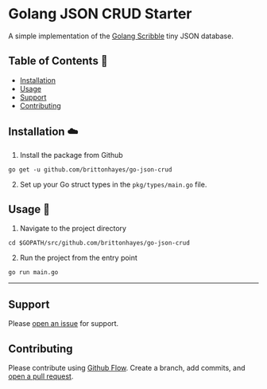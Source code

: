# Golang JSON CRUD Starter

A simple implementation of the [Golang Scribble](https://github.com/sdomino/scribble) tiny JSON database.

## Table of Contents :notebook:

- [Installation](#installation)
- [Usage](#usage)
- [Support](#support)
- [Contributing](#contributing)

## Installation :cloud:

1. Install the package from Github

```
go get -u github.com/brittonhayes/go-json-crud
```

2. Set up your Go struct types in the `pkg/types/main.go` file.

## Usage :hammer:

1. Navigate to the project directory

```
cd $GOPATH/src/github.com/brittonhayes/go-json-crud
```

2. Run the project from the entry point

```
go run main.go
```

---

## Support

Please [open an issue](https://github.com/brittonhayes/go-json-crud/issues/new) for support.

## Contributing

Please contribute using [Github Flow](https://guides.github.com/introduction/flow/). Create a branch, add commits, and [open a pull request](https://github.com/brittonhayes/go-json-crud/compare/).
